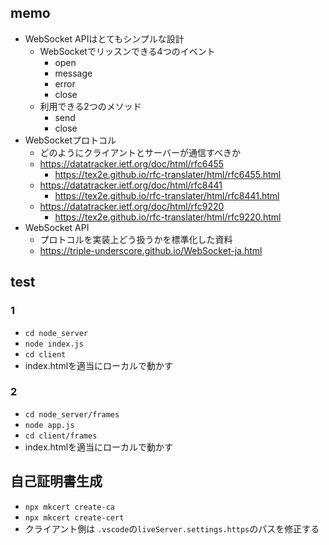 ## memo
- WebSocket APIはとてもシンプルな設計
  - WebSocketでリッスンできる4つのイベント
    - open
    - message
    - error
    - close
  - 利用できる2つのメソッド
    - send
    - close
- WebSocketプロトコル
  - どのようにクライアントとサーバーが通信すべきか
  - https://datatracker.ietf.org/doc/html/rfc6455
    - https://tex2e.github.io/rfc-translater/html/rfc6455.html
  - https://datatracker.ietf.org/doc/html/rfc8441
    - https://tex2e.github.io/rfc-translater/html/rfc8441.html
  - https://datatracker.ietf.org/doc/html/rfc9220
    - https://tex2e.github.io/rfc-translater/html/rfc9220.html
- WebSocket API
  - プロトコルを実装上どう扱うかを標準化した資料
  - https://triple-underscore.github.io/WebSocket-ja.html


## test
### 1
- `cd node_server`
- `node index.js`
- `cd client`
- index.htmlを適当にローカルで動かす

### 2
- `cd node_server/frames`
- `node app.js`
- `cd client/frames`
- index.htmlを適当にローカルで動かす


## 自己証明書生成
- `npx mkcert create-ca`
- `npx mkcert create-cert`
- クライアント側は `.vscode`の`liveServer.settings.https`のパスを修正する